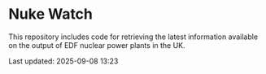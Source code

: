 # Nuke Watch

This repository includes code for retrieving the latest information available on the output of EDF nuclear power plants in the UK.

Last updated: 2025-09-08 13:23